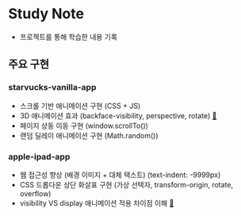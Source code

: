 # Study Note
- 프로젝트를 통해 학습한 내용 기록

## 주요 구현
### starvucks-vanilla-app
- 스크롤 기반 애니메이션 구현 (CSS + JS)
- 3D 애니메이션 효과 (backface-visibility, perspective, rotate) [🔗](https://edongdong.tistory.com/352)
- 페이지 상동 이동 구현 (window.scrollTo())
- 랜덤 딜레이 애니메이션 구현 (Math.random())

### apple-ipad-app
- 웹 접근성 향상 (배경 이미지 + 대체 택스트) (text-indent: -9999px)
- CSS 드롭다운 상단 화살표 구현 (가상 선택자, transform-origin, rotate, overflow)
- visibility VS display 애니메이션 적용 차이점 이해 [🔗](https://edongdong.tistory.com/357)
